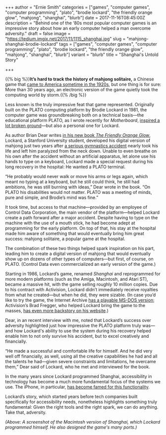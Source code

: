 +++
author = "Ernie Smith"
categories = ["games", "computer games", "computer programming", "plato", "brodie lockard", "the friendly orange glow", "mahjong", "shanghai", "blurb"]
date = 2017-11-16T08:45:00Z
description = "Behind one of the ‘80s most popular computer games is an impressive story about how an early computer helped a man overcome adversity."
draft = false
image = "https://tedium.imgix.net/2017/11/1115_shanghai.jpg"
slug = "mahjong-shanghai-brodie-lockard"
tags = ["games", "computer games", "computer programming", "plato", "brodie lockard", "the friendly orange glow", "mahjong", "shanghai", "blurb"]
variant = "blurb"
title = "Shanghai's Untold Story"

+++

{{% big %}}**It’s hard to track the history of mahjong solitaire,** a Chinese game that [came to America sometime in the 1920s](https://www.mahjonged.com/history/), but one thing is for sure: More than 30 years ago, an electronic version of the game quietly took the computing world by storm.{{% /big %}}

Less known is the truly impressive feat that game represented. Originally built on the PLATO computing platform by Brodie Lockard in 1981, the computer game was groundbreaking both on a technical basis—the educational platform PLATO, as I wrote recently for *Motherboard*, [inspired a lot broken ground](https://motherboard.vice.com/en_us/article/pa3vvg/the-greatest-computer-network-youve-never-heard-of)—but also a personal one for Lockard.

As author Brian Dear writes [in his new book *The Friendly Orange Glow*](http://amzn.to/2AQb8r1), Lockard, a Stanford University student, developed his digital version of mahjong just two years after [a serious gymnastics accident](https://stanforddailyarchive.com/cgi-bin/stanford?a=d&d=stanford19800124-01.2.13#) nearly took his life and left him paralyzed from the neck down. Unable to even breathe on his own after the accident without an artificial apparatus, let alone use his hands to type on a keyboard, Lockard made a special request during his long recovery in the hospital: He wanted a PLATO terminal.

“He probably would never walk or move his arms or legs again, which meant no typing at a keyboard, but he still could think, he still had ambitions, he was still burning with ideas,” Dear wrote in the book. “On PLATO his disabilities would not matter. PLATO was a meeting of minds, pure and simple, and Brodie’s mind was fine.”

It took time, but access to that machine—provided by an employee of Control Data Corporation, the main vendor of the platform—helped Lockard create a path forward after a major accident. Despite having to type on the machine with the use of a mouth stick, he had become adept at programming for the early platform. On top of that, his stay at the hospital made him aware of something that would eventually bring him great success: mahjong solitaire, a popular game at the hospital.

The combination of these two things helped spark inspiration on his part, leading him to create a digital version of mahjong that would eventually show up on dozens of other types of computers—but first, of course, on PLATO. (Control Data even commercialized an early version of the game.)

Starting in 1986, Lockard’s game, renamed *Shanghai* and reprogrammed for more modern platforms (such as the Amiga, Macintosh, and Atari ST), became a massive hit, with the game selling roughly 10 million copies. Due to his contract with Activision, Lockard didn’t immediately receive royalties from what he created—but when he did, they were sizable. (In case you’d like to try the game, the Internet Archive [has a playable MS-DOS version](https://archive.org/details/msdos_Shanghai_1986); Activision’s Brad Fregger, who helped Lockard bring the game to the masses, [has even more backstory on his website](http://www.fregger.com/harvestmoonpress/shanghai.html).)

Dear, in an recent interview with me, noted that Lockard’s success over adversity highlighted just how impressive the PLATO platform truly was—and how Lockard's ability to use the system during his recovery helped enable him to not only survive his accident, but to excel creatively and financially.

“He made a successful and comfortable life for himself. And he did very well off financially, as well, using all the creative capabilities he had and all the talents he had—given severe constraints and limitations, he overcame them,” Dear said of Lockard, who he met and interviewed for the book.

In the many years since Lockard programmed Shanghai, accessibility in technology has become a much more fundamental focus of the systems we use. The iPhone, in particular, [has become famed for this functionality](https://www.apple.com/accessibility/iphone/).

Lockard’s story, which started years before tech companies built specifically for accessibility needs, nonetheless highlights something truly fundamental: Given the right tools and the right spark, we can do anything. Take that, adversity.

*(Above: A screenshot of the Macintosh version of Shanghai, which Lockard programmed himself. He also designed the game's many ports.)*